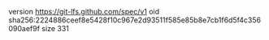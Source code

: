 version https://git-lfs.github.com/spec/v1
oid sha256:2224886ceef8e5428f10c967e2d93511f585e85b8e7cb1f6d5f4c356090aef9f
size 331
